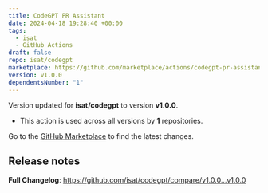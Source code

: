 ```yaml
---
title: CodeGPT PR Assistant
date: 2024-04-18 19:28:40 +00:00
tags:
  - isat
  - GitHub Actions
draft: false
repo: isat/codegpt
marketplace: https://github.com/marketplace/actions/codegpt-pr-assistant
version: v1.0.0
dependentsNumber: "1"
---
```



Version updated for **isat/codegpt** to version **v1.0.0**.
- This action is used across all versions by **1** repositories.

Go to the [GitHub Marketplace](https://github.com/marketplace/actions/codegpt-pr-assistant) to find the latest changes.

## Release notes

**Full Changelog**: https://github.com/isat/codegpt/compare/v1.0.0...v1.0.0
